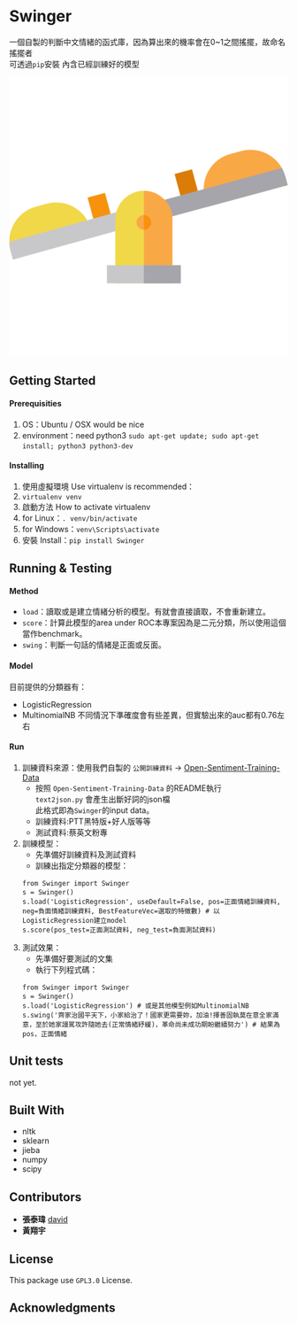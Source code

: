 # Swinger

一個自製的判斷中文情緒的函式庫，因為算出來的機率會在0~1之間搖擺，故命名搖擺者  
可透過`pip`安裝 內含已經訓練好的模型

![swinger](img/seesaw.png)

## Getting Started

#### Prerequisities

1. OS：Ubuntu / OSX would be nice
2. environment：need python3 `sudo apt-get update; sudo apt-get install; python3 python3-dev`

#### Installing

1. 使用虛擬環境 Use virtualenv is recommended：
  1. `virtualenv venv`
2. 啟動方法 How to activate virtualenv
  1. for Linux：`. venv/bin/activate`
  2. for Windows：`venv\Scripts\activate`
3. 安裝 Install：`pip install Swinger`

## Running & Testing

#### Method

* `load`：讀取或是建立情緒分析的模型。有就會直接讀取，不會重新建立。
* `score`：計算此模型的area under ROC本專案因為是二元分類，所以使用這個當作benchmark。
* `swing`：判斷一句話的情緒是正面或反面。

#### Model

目前提供的分類器有：  
* LogisticRegression
* MultinomialNB
不同情況下準確度會有些差異，但實驗出來的auc都有0.76左右

#### Run

1. 訓練資料來源：使用我們自製的 `公開訓練資料` -> [Open-Sentiment-Training-Data](https://github.com/UDICatNCHU/Open-Sentiment-Training-Data)
    * 按照 `Open-Sentiment-Training-Data` 的README執行  
  `text2json.py` 會產生出斷好詞的json檔  
  此格式即為`Swinger`的input data。
    * 訓練資料:PTT黑特版+好人版等等
    * 測試資料:蔡英文粉專
2. 訓練模型：
    * 先準備好訓練資料及測試資料
    * 訓練出指定分類器的模型：
    ```
    from Swinger import Swinger
    s = Swinger()
    s.load('LogisticRegression', useDefault=False, pos=正面情緒訓練資料, neg=負面情緒訓練資料, BestFeatureVec=選取的特徵數) # 以LogisticRegression建立model
    s.score(pos_test=正面測試資料, neg_test=負面測試資料)
    ```
3. 測試效果：  
    * 先準備好要測試的文集
    * 執行下列程式碼：
    ```
    from Swinger import Swinger
    s = Swinger()
    s.load('LogisticRegression') # 或是其他模型例如MultinomialNB
    s.swing('齊家治國平天下，小家給治了！國家更需要妳，加油!擇善固執莫在意全家滿意，至於她家謾駡攻許隨她去(正常情緒紓緩)，革命尚未成功期盼繼續努力') # 結果為pos，正面情緒
    ```

## Unit tests

not yet.

## Built With

* nltk
* sklearn
* jieba
* numpy
* scipy

## Contributors

* **張泰瑋** [david](https://github.com/david30907d)
* **黃翔宇**

## License

This package use `GPL3.0` License.

## Acknowledgments
